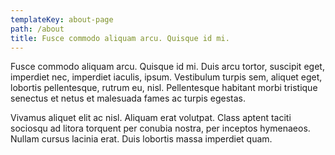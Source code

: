 ```yaml
---
templateKey: about-page
path: /about
title: Fusce commodo aliquam arcu. Quisque id mi.
---
```

Fusce commodo aliquam arcu. Quisque id mi. Duis arcu tortor, suscipit eget, imperdiet nec, imperdiet iaculis, ipsum. Vestibulum turpis sem, aliquet eget, lobortis pellentesque, rutrum eu, nisl. Pellentesque habitant morbi tristique senectus et netus et malesuada fames ac turpis egestas.

Vivamus aliquet elit ac nisl. Aliquam erat volutpat. Class aptent taciti sociosqu ad litora torquent per conubia nostra, per inceptos hymenaeos. Nullam cursus lacinia erat. Duis lobortis massa imperdiet quam.